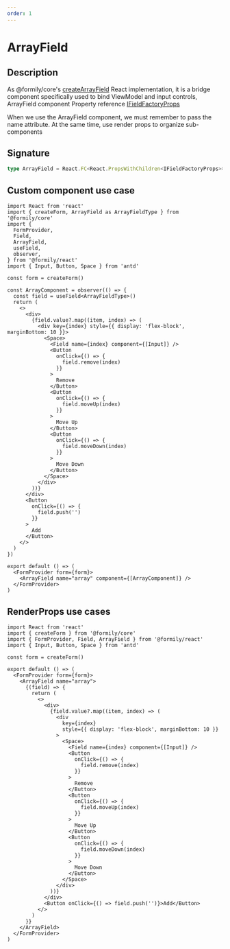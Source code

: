 ```yaml
---
order: 1
---
```


# ArrayField

## Description

As @formily/core's [createArrayField](https://core.formilyjs.org/api/models/form#createarrayfield) React implementation, it is a bridge component specifically used to bind ViewModel and input controls, ArrayField component Property reference [IFieldFactoryProps](https://core.formilyjs.org/api/models/form#ifieldfactoryprops)

<Alert>
When we use the ArrayField component, we must remember to pass the name attribute. At the same time, use render props to organize sub-components
</Alert>

## Signature

```ts
type ArrayField = React.FC<React.PropsWithChildren<IFieldFactoryProps>>
```

## Custom component use case

```tsx
import React from 'react'
import { createForm, ArrayField as ArrayFieldType } from '@formily/core'
import {
  FormProvider,
  Field,
  ArrayField,
  useField,
  observer,
} from '@formily/react'
import { Input, Button, Space } from 'antd'

const form = createForm()

const ArrayComponent = observer(() => {
  const field = useField<ArrayFieldType>()
  return (
    <>
      <div>
        {field.value?.map((item, index) => (
          <div key={index} style={{ display: 'flex-block', marginBottom: 10 }}>
            <Space>
              <Field name={index} component={[Input]} />
              <Button
                onClick={() => {
                  field.remove(index)
                }}
              >
                Remove
              </Button>
              <Button
                onClick={() => {
                  field.moveUp(index)
                }}
              >
                Move Up
              </Button>
              <Button
                onClick={() => {
                  field.moveDown(index)
                }}
              >
                Move Down
              </Button>
            </Space>
          </div>
        ))}
      </div>
      <Button
        onClick={() => {
          field.push('')
        }}
      >
        Add
      </Button>
    </>
  )
})

export default () => (
  <FormProvider form={form}>
    <ArrayField name="array" component={[ArrayComponent]} />
  </FormProvider>
)
```

## RenderProps use cases

```tsx
import React from 'react'
import { createForm } from '@formily/core'
import { FormProvider, Field, ArrayField } from '@formily/react'
import { Input, Button, Space } from 'antd'

const form = createForm()

export default () => (
  <FormProvider form={form}>
    <ArrayField name="array">
      {(field) => {
        return (
          <>
            <div>
              {field.value?.map((item, index) => (
                <div
                  key={index}
                  style={{ display: 'flex-block', marginBottom: 10 }}
                >
                  <Space>
                    <Field name={index} component={[Input]} />
                    <Button
                      onClick={() => {
                        field.remove(index)
                      }}
                    >
                      Remove
                    </Button>
                    <Button
                      onClick={() => {
                        field.moveUp(index)
                      }}
                    >
                      Move Up
                    </Button>
                    <Button
                      onClick={() => {
                        field.moveDown(index)
                      }}
                    >
                      Move Down
                    </Button>
                  </Space>
                </div>
              ))}
            </div>
            <Button onClick={() => field.push('')}>Add</Button>
          </>
        )
      }}
    </ArrayField>
  </FormProvider>
)
```
